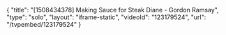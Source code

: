 {
    "title": "[1508434378] Making Sauce for Steak Diane - Gordon Ramsay",
    "type": "solo",
    "layout": "iframe-static",
    "videoId": "123179524",
    "url": "\/tvpembed\/123179524"
}